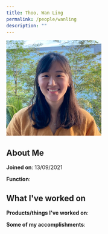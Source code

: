 ```yaml
---
title: Thoo, Wan Ling
permalink: /people/wanling
description: ""
---
```


<img src="/images/headshots/wanling.jpg" title="Thoo, Wan Ling" alt="Thoo, Wan Ling" style="width:50%;margin-left:0">

## About Me

**Joined on**: 13/09/2021

**Function**: 

## What I've worked on

**Products/things I've worked on**:


**Some of my accomplishments**:

